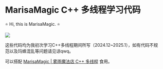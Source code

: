 # MarisaMagic C++ 多线程学习代码

⭐ Hi, this is MarisaMagic. ⭐

![](https://sukicdn.com/wyx/i/2025/01/10/2n2y.png)

这些代码均为我初次学习C++多线程期间所写（2024.12~2025.1），如有代码不规范以及玛蜂混乱等问题请见谅qwq。

可以搭配 [MarisaMagic | 雾雨魔法店 C++ 多线程](https://marisamagic.github.io/categories/%E8%BF%BD%E9%80%90%E7%B9%81%E6%98%9F/C-%E5%A4%9A%E7%BA%BF%E7%A8%8B/) 食用。
